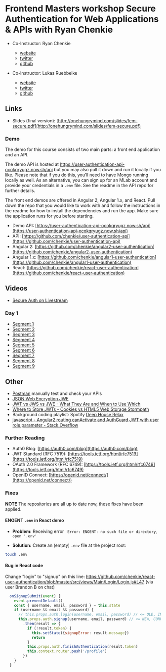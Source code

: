 # Frontend Masters workshop Secure Authentication for Web Applications &amp; APIs with Ryan Chenkie

* Co-Instructor: Ryan Chenkie
  * [website](http://ryanchenkie.com/)
  * [twitter](https://twitter.com/ryanchenkie)
  * [github](https://github.com/chenkie)

* Co-Instructor: Lukas Ruebbelke
  * [website](http://onehungrymind.com)
  * [twitter](https://twitter.com/simpulton)
  * [github](https://twitter.com/simpulton)

## Links

* Slides (final version): [http://onehungrymind.com/slides/fem-secure.pdf](http://onehungrymind.com/slides/fem-secure.pdf)

### Demo

The demo for this course consists of two main parts: a front end
application and an API.

The demo API is hosted at
https://user-authentication-api-ocokqryugz.now.sh/api but you may also
pull it down and run it locally if you like. Please note that if you
do this, you'll need to have Mongo running locally as well. As an
alternative, you can sign up for an MLab account and provide your
credentials in a `.env` file. See the readme in the API repo for
further details.

The front end demos are offered in Angular 2, Angular 1.x, and
React. Pull down the repo that you would like to work with and follow
the instructions in the readme for how to install the dependencies and
run the app. Make sure the application runs for you before starting.

* Demo API: [https://user-authentication-api-ocokqryugz.now.sh/api](https://user-authentication-api-ocokqryugz.now.sh/api)
* API: [https://github.com/chenkie/user-authentication-api](https://github.com/chenkie/user-authentication-api)
* Angular 2: [https://github.com/chenkie/angular2-user-authentication](https://github.com/chenkie/angular2-user-authentication)
* Angular 1.x: [https://github.com/chenkie/angular1-user-authentication](https://github.com/chenkie/angular1-user-authentication)
* React: [https://github.com/chenkie/react-user-authentication](https://github.com/chenkie/react-user-authentication)


## Videos

* [Secure Auth on Livestream](https://livestream.com/accounts/4894689/events/6617190)

### Day 1

* [Segment 1](https://livestream.com/accounts/4894689/events/6617190/videos/141470376)
* [Segment 2](https://livestream.com/accounts/4894689/events/6617190/videos/141527296)
* [Segment 3](https://livestream.com/accounts/4894689/events/6617190/videos/141530976)
* [Segment 4](https://livestream.com/accounts/4894689/events/6617190/videos/141532145)
* [Segment 5](https://livestream.com/accounts/4894689/events/6617190/videos/141540939)
* [Segment 6](https://livestream.com/accounts/4894689/events/6617190/videos/141542893)
* [Segment 7](https://livestream.com/accounts/4894689/events/6617190/videos/141546255)
* [Segment 8](https://livestream.com/accounts/4894689/events/6617190/videos/141548044)
* [Segment 9](https://livestream.com/accounts/4894689/events/6617190/videos/141549737)

## Other

* [Postman](https://www.getpostman.com/) manually test and check your APIs
* [JSON Web Encryption JWE](https://tools.ietf.org/html/draft-ietf-jose-json-web-encryption-40)
* [JWT vs JWS vs JWE - What They Are and When to Use Which](https://securedb.co/community/jwt-vs-jws-vs-jwe/)
* [Where to Store JWTs - Cookies vs HTML5 Web Storage  Stormpath](https://stormpath.com/blog/where-to-store-your-jwts-cookies-vs-html5-web-storage)
* Background coding playlist: Spotify [Deep House Relax](https://open.spotify.com/user/spotify/playlist/7BixMZxL4bhgULJQ5wPbUz)
* [javascript - Angular2 routing canActivate and AuthGuard JWT with user role parameter - Stack Overflow](http://stackoverflow.com/questions/38402776/angular2-routing-canactivate-and-authguard-jwt-with-user-role-parameter/39872345#39872345)

### Further Reading

* Auth0 Blog: [https://auth0.com/blog](https://auth0.com/blog)
* JWT Standard (RFC 7519): [https://tools.ietf.org/html/rfc7519](https://tools.ietf.org/html/rfc7519)
* OAuth 2.0 Framework (RFC 6749): [https://tools.ietf.org/html/rfc6749](https://tools.ietf.org/html/rfc6749)
* OpenID Connect: [https://openid.net/connect/](https://openid.net/connect/)

### Fixes

**NOTE** The repositories are all up to date now, these fixes have
been applied.


#### ENOENT `.env` in React demo

* **Problem:** Receiving error ` Error: ENOENT: no such file or directory, open '.env'`

* **Solution:** Create an (empty) `.env` file at the project root:

```bash
touch .env
```


#### Bug in React code

Change "login" to "signup" on this line: https://github.com/chenkie/react-user-authentication/blob/master/src/views/Main/Login/Login.js#L47 (via user Brandon B on chat)

```javascript
  onSignupSubmit(event) {
    event.preventDefault()
    const { username, email, password } = this.state
    if (username && email && password) {
      // this.props.auth.login(username, email, password) // <= OLD, INCORRECT
      this.props.auth.signup(username, email, password) // <= NEW, CORRECT
        .then(result => {
          if (!result.token) {
            this.setState({signupError: result.message})
            return
          }
          this.props.auth.finishAuthentication(result.token)
          this.context.router.push('/profile')
        })
    }
  }
```
